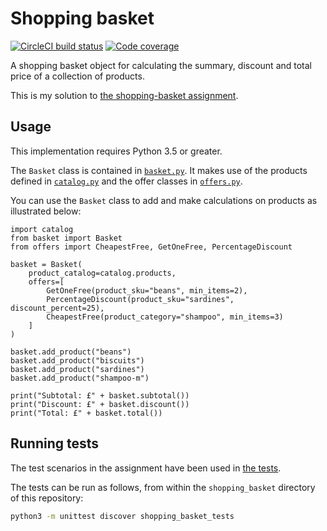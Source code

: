 # Shopping basket

[![CircleCI build status](https://circleci.com/gh/nottrobin/cx-interview-questions.svg?style=shield)](https://circleci.com/gh/nottrobin/cx-interview-questions "CircleCI build status")
[![Code coverage](https://codecov.io/gh/nottrobin/cx-interview-questions/branch/master/graph/badge.svg)](https://codecov.io/gh/nottrobin/cx-interview-questions "Code coverage")

A shopping basket object for calculating the summary, discount and total price of a collection of products.

This is my solution to [the shopping-basket assignment](https://github.com/ecs-cx/cx-interview-questions/blob/master/shopping_basket/assignment.md).

## Usage

This implementation requires Python 3.5 or greater.

The `Basket` class is contained in [`basket.py`](basket.py#L21). It makes use of the products defined in [`catalog.py`](catalog.py) and the offer classes in [`offers.py`](offers.py).

You can use the `Basket` class to add and make calculations on products as illustrated below:

``` python3
import catalog
from basket import Basket
from offers import CheapestFree, GetOneFree, PercentageDiscount

basket = Basket(
    product_catalog=catalog.products,
    offers=[
        GetOneFree(product_sku="beans", min_items=2),
        PercentageDiscount(product_sku="sardines", discount_percent=25),
        CheapestFree(product_category="shampoo", min_items=3)
    ]
)

basket.add_product("beans")
basket.add_product("biscuits")
basket.add_product("sardines")
basket.add_product("shampoo-m")

print("Subtotal: £" + basket.subtotal())
print("Discount: £" + basket.discount())
print("Total: £" + basket.total())
```

## Running tests

The test scenarios in the assignment have been used in [the tests](shopping_basket_tests/test_basket.py).

The tests can be run as follows, from within the `shopping_basket` directory of this repository:

``` bash
python3 -m unittest discover shopping_basket_tests
```

